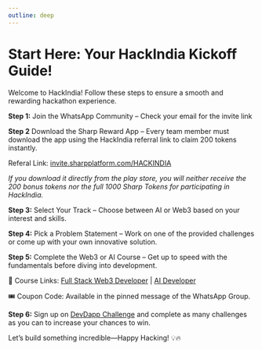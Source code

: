 ```yaml
---
outline: deep
---
```


# Start Here: Your HackIndia Kickoff Guide!
Welcome to HackIndia! Follow these steps to ensure a smooth and rewarding hackathon experience.

**Step 1:** Join the WhatsApp Community – Check your email for the invite link 

**Step 2** Download the Sharp Reward App – Every team member must download the app using the HackIndia referral link to claim 200 tokens instantly.

Referal Link: [invite.sharpplatform.com/HACKINDIA](https://invite.sharpplatform.com/HACKINDIA)

*If you download it directly from the play store, you will neither receive the 200 bonus tokens nor the full 1000 Sharp Tokens for participating in HackIndia.*

**Step 3:** Select Your Track – Choose between AI or Web3 based on your interest and skills.

**Step 4:** Pick a Problem Statement – Work on one of the provided challenges or come up with your own innovative solution.

**Step 5:** Complete the Web3 or AI Course – Get up to speed with the fundamentals before diving into development.

📌 Course Links: [Full Stack Web3 Developer](https://students.c-sharpcorner.com/home/course/full-stack-web3-developer/6) | [AI Developer](https://students.c-sharpcorner.com/home/course/ai-developer/9)

🎟️ Coupon Code: Available in the pinned message of the WhatsApp Group.

**Step 6:** Sign up on [DevDapp Challenge](https://devdapp.com/referral/HackIndia) and complete as many challenges as you can to increase your chances to win. 

Let’s build something incredible—Happy Hacking! 💡🔥